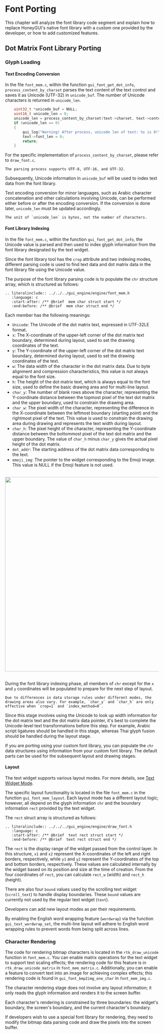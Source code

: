 # Font Porting

This chapter will analyze the font library code segment and explain how to replace HoneyGUI's native font library with a custom one provided by the developer, or how to add customized features.

## Dot Matrix Font Library Porting

### Glyph Loading

#### Text Encoding Conversion

In the file `font_mem.c`, within the function `gui_font_get_dot_info`, `process_content_by_charset` parses the text content of the text control and saves it as Unicode (UTF-32) in `unicode_buf`. The number of Unicode characters is returned in `unicode_len`.

``` C
    uint32_t *unicode_buf = NULL;
    uint16_t unicode_len = 0;
    unicode_len = process_content_by_charset(text->charset, text->content, text->len, &unicode_buf);
    if (unicode_len == 0)
    {
        gui_log("Warning! After process, unicode len of text: %s is 0!\n", text->base.name);
        text->font_len = 0;
        return;
    }
```

For the specific implementation of `process_content_by_charset`, please refer to `draw_font.c`.

```{note}
The parsing process supports UTF-8, UTF-16, and UTF-32.
```

Subsequently, Unicode information in `unicode_buf` will be used to index text data from the font library.

Text encoding conversion for minor languages, such as Arabic character concatenation and other calculations involving Unicode, can be performed either before or after the encoding conversion. If the conversion is done later, `unicode_len` must be updated accordingly.

```{note}
The unit of `unicode_len` is bytes, not the number of characters.
```

#### Font Library Indexing

In the file `font_mem.c`, within the function `gui_font_get_dot_info`, the Unicode value is parsed and then used to index glyph information from the font library designated by the text widget.

Since the font library tool has the `crop` attribute and two indexing modes, different parsing code is used to find text data and dot matrix data in the font library file using the Unicode value.

The purpose of the font library parsing code is to populate the `chr` structure array, which is structured as follows:

```eval_rst
.. literalinclude:: ../../../gui_engine/engine/font_mem.h
   :language: c
   :start-after: /** @brief  mem char struct start */
   :end-before: /** @brief  mem char struct end */
```

Each member has the following meanings:

+ `Unicode`: The Unicode of the dot matrix text, expressed in UTF-32LE format.
+ `x`: The X-coordinate of the upper-left corner of the dot matrix text boundary, determined during layout, used to set the drawing coordinates of the text.
+ `y`: The Y-coordinate of the upper-left corner of the dot matrix text boundary, determined during layout, used to set the drawing coordinates of the text.
+ `w`: The data width of the character in the dot matrix data. Due to byte alignment and compression characteristics, this value is not always equal to the font size.
+ `h`: The height of the dot matrix text, which is always equal to the font size, used to define the basic drawing area and for multi-line layout.
+ `char_y`: The number of blank rows above the character, representing the Y-coordinate distance between the topmost pixel of the text dot matrix and the upper boundary, used to constrain the drawing area.
+ `char_w`: The pixel width of the character, representing the difference in the X-coordinate between the leftmost boundary (starting point) and the rightmost pixel of the text. This value is used to constrain the drawing area during drawing and represents the text width during layout.
+ `char_h`: The pixel height of the character, representing the Y-coordinate distance between the bottommost pixel of the text dot matrix and the upper boundary. The value of `char_h` minus `char_y` gives the actual pixel height of the dot matrix.
+ `dot_addr`: The starting address of the dot matrix data corresponding to the text.
+ `emoji_img`: The pointer to the widget corresponding to the Emoji image. This value is NULL if the Emoji feature is not used.

</details></br>
<center><img  width="636" src= "https://foruda.gitee.com/images/1729762447610163035/4ae24c0c_9325830.png "/>
</center></br>

During the font library indexing phase, all members of `chr` except for the `x` and `y` coordinates will be populated to prepare for the next step of layout.

```{note}
Due to differences in data storage rules under different modes, the drawing areas also vary. For example, `char_y` and `char_h` are only effective when `crop=1` and `index_method=0`.
```

Since this stage involves using the Unicode to look up width information for the dot matrix text and the dot matrix data pointer, it's best to complete the Unicode-level text transformations before this step. For example, Arabic script ligatures should be handled in this stage, whereas Thai glyph fusion should be handled during the layout stage.

If you are porting using your custom font library, you can populate the `chr` data structures using information from your custom font library. The default parts can be used for the subsequent layout and drawing stages.

#### Layout

The text widget supports various layout modes. For more details, see [Text Widget Mode](#Text_Widget_Mode_EN).

The specific layout functionality is located in the file `font_mem.c` in the function `gui_font_mem_layout`. Each layout mode has a different layout logic; however, all depend on the glyph information `chr` and the boundary information `rect` provided by the text widget.

The `rect` struct array is structured as follows:

```eval_rst
.. literalinclude:: ../../../gui_engine/engine/draw_font.h
   :language: c
   :start-after: /** @brief  text rect struct start */
   :end-before: /** @brief  text rect struct end */
```

The `rect` is the display range of the widget passed from the control layer. In this structure, `x1` and `x2` represent the X-coordinates of the left and right borders, respectively, while `y1` and `y2` represent the Y-coordinates of the top and bottom borders, respectively. These values are calculated internally by the widget based on its position and size at the time of creation. From the four coordinates of `rect`, you can calculate `rect_w` (width) and `rect_h` (height).

There are also four `bound` values used by the scrolling text widget (`scroll_text`) to handle display boundaries. These `bound` values are currently not used by the regular text widget (`text`).

Developers can add new layout modes as per their requirements.

By enabling the English word wrapping feature (`wordwrap`) via the function `gui_text_wordwrap_set`, the multi-line layout will adhere to English word wrapping rules to prevent words from being split across lines.

### Character Rendering

The code for rendering bitmap characters is located in the `rtk_draw_unicode` function in `font_mem.c`. You can enable matrix operations for the text widget to support text scaling effects; the rendering code for this feature is in `rtk_draw_unicode_matrix` in `font_mem_matrix.c`. Additionally, you can enable a feature to convert text into an image for achieving complex effects; this rendering code is found in `gui_font_bmp2img_one_char` in `font_mem_img.c`.

The character rendering stage does not involve any layout information; it only reads the glyph information and renders it to the screen buffer.

Each character's rendering is constrained by three boundaries: the widget's boundary, the screen's boundary, and the current character's boundary.

If developers wish to use a special font library for rendering, they need to modify the bitmap data parsing code and draw the pixels into the screen buffer.
